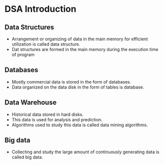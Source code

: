# DSA Introduction

## Data Structures
- Arrangement or organizing of data in the main memory  for efficient utilization is  called data structure.
- Dat structures are formed in the main memory during the execution time of program

## Databases
- Mostly commercial data is stored in the form of databases.
- Data organized on the data disk in the form of tables is database.

## Data Warehouse
- Historical data stored in hard disks.
- This data is used for analysis and prediction.
- Algorithms used to study this data is called data mining algorithms.

## Big data
- Collecting and study the large amount of continuously generating data is called big data.
